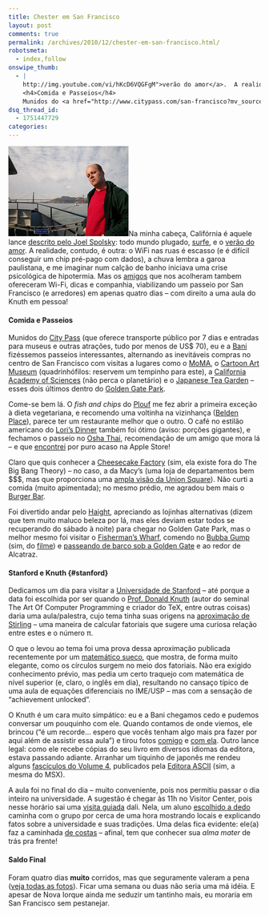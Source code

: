 ```yaml
---
title: Chester em San Francisco
layout: post
comments: true
permalink: /archives/2010/12/chester-em-san-francisco.html/
robotsmeta:
  - index,follow
onswipe_thumb:
  - |
    http://img.youtube.com/vi/hKcD6VQGFgM">verão do amor</a>.  A realidade, contudo, é outra: o WiFi nas ruas é escasso (e é difícil conseguir um chip pré-pago com dados), a chuva lembra a garoa paulistana, e me imaginar num calção de banho iniciava uma crise psicológica de hipotermia. Mas os <a href="http://www.flickr.com/photos/chesterbr/5256927172/in/set-72157625461891837/">amigos</a> que nos acolheram tambem ofereceram Wi-Fi, dicas e companhia, viabilizando um passeio por San Francisco (e arredores) em apenas quatro dias - com direito a uma aula do Knuth em pessoa!<span id="more-5597"></span>
    <h4>Comida e Passeios</h4>
    Munidos do <a href="http://www.citypass.com/san-francisco?mv_source=partnerfusion/0.jpg
dsq_thread_id:
  - 1751447729
categories:
---
```

[<img class="alignright size-full wp-image-5612" title="Chester nos arredores da Golden Gate" src="/wp-content/uploads/2010/12/5257083232_4b995aa960_m.jpg" alt="Chester nos arredores da Golden Gate" width="240" height="180" />][1]Na minha cabeça, Califórnia é aquele lance [descrito pelo Joel Spolsky][2]: todo mundo plugado, [surfe][3], e o [verão do amor][4]. A realidade, contudo, é outra: o WiFi nas ruas é escasso (e é difícil conseguir um chip pré-pago com dados), a chuva lembra a garoa paulistana, e me imaginar num calção de banho iniciava uma crise psicológica de hipotermia. Mas os [amigos][5] que nos acolheram tambem ofereceram Wi-Fi, dicas e companhia, viabilizando um passeio por San Francisco (e arredores) em apenas quatro dias &#8211; com direito a uma aula do Knuth em pessoa!<!--more-->

#### Comida e Passeios

Munidos do [City Pass][6] (que oferece transporte público por 7 dias e entradas para museus e outras atrações, tudo por menos de US$ 70), eu e a [Bani][7] fizéssemos passeios interessantes, alternando as inevitáveis compras no centro de San Francisco com visitas a lugares como o [MoMA][8], o [Cartoon Art Museum][9] (quadrinhófilos: reservem um tempinho para este), a [California Academy of Sciences][10] (não perca o planetário) e o [Japanese Tea Garden][11] &#8211; esses dois últimos dentro do [Golden Gate Park][12].

Come-se bem lá. O *fish and chips* do [Plouf][13] me fez abrir a primeira exceção à dieta vegetariana, e recomendo uma voltinha na vizinhança ([Belden Place][14]), parece ter um restaurante melhor que o outro. O café no estilão americano do [Lori&#8217;s Dinner][15] também foi ótimo (aviso: porções gigantes), e fechamos o passeio no [Osha Thai][16], recomendação de um amigo que mora lá &#8211; e que [encontrei][17] por puro acaso na Apple Store!

Claro que quis conhecer a [Cheesecake Factory][18] (sim, ela existe fora do The Big Bang Theory) &#8211; no caso, a da Macy&#8217;s (uma loja de departamentos bem $$$, mas que proporciona uma [ampla visão da Union Square][19]). Não curti a comida (muito apimentada); no mesmo prédio, me agradou bem mais o [Burger Bar][20].

Foi divertido andar pelo [Haight][21], apreciando as lojinhas alternativas (dizem que tem muito maluco beleza por lá, mas eles deviam estar todos se recuperando do sábado à noite) para chegar no Golden Gate Park, mas o melhor mesmo foi visitar o [Fisherman&#8217;s Wharf][22], comendo no [Bubba Gump][23] (sim, do [filme][24]) e [passeando de barco sob a Golden Gate][25] e ao redor de Alcatraz.

#### Stanford e Knuth {#stanford}

Dedicamos um dia para visitar a [Universidade de Stanford][26] &#8211; até porque a data foi escolhida por ser quando o [Prof. Donald Knuth][27] (autor do seminal The Art Of Computer Programming e criador do TeX, entre outras coisas) daria uma aula/palestra, cujo tema tinha suas origens na [aproximação de Stirling][28] &#8211; uma maneira de calcular fatoriais que sugere uma curiosa relação entre estes e o número π.

O que o levou ao tema foi uma prova dessa aproximação publicada recentemente por um [matemático sueco][29], que mostra, de forma muito elegante, como os círculos surgem no meio dos fatoriais. Não era exigido conhecimento prévio, mas pedia um certo traquejo com matemática de nível superior (e, claro, o inglês em dia), resultando no cansaço típico de uma aula de equações diferenciais no IME/USP &#8211; mas com a sensação de &#8220;achievement unlocked&#8221;.

O Knuth é um cara muito simpático: eu e a Bani[][30] chegamos cedo e pudemos conversar um pouquinho com ele. Quando contamos de onde viemos, ele brincou (&#8220;é um recorde&#8230; espero que vocês tenham algo mais pra fazer por aqui além de assistir essa aula&#8221;) e tirou fotos [comigo][31] e [com ela][32]. Outro lance legal: como ele recebe cópias do seu livro em diversos idiomas da editora, estava passando adiante. Arranhar um tiquinho de japonês me rendeu alguns [fascículos do Volume 4][33], publicados pela [Editora ASCII][34] (sim, a mesma do MSX).

A aula foi no final do dia &#8211; muito conveniente, pois nos permitiu passar o dia inteiro na universidade. A sugestão é chegar às 11h no Visitor Center, pois nesse horário sai uma [visita guiada][35] dali. Nela, um aluno [escolhido a dedo][36] caminha com o grupo por cerca de uma hora mostrando locais e explicando fatos sobre a universidade e suas tradições. Uma delas fica evidente: ele(a) faz a caminhada [de costas][37] &#8211; afinal, tem que conhecer sua *alma mater* de trás pra frente!

#### Saldo Final

Foram quatro dias **muito** corridos, mas que seguramente valeram a pena ([veja todas as fotos][38]). Ficar uma semana ou duas não seria uma má idéia. E apesar de Nova Iorque ainda me seduzir um tantinho mais, eu moraria em San Francisco sem pestanejar.

 [1]: http://www.flickr.com/photos/chesterbr/5257083232/in/set-72157625461891837/
 [2]: http://www.joelonsoftware.com/items/2007/10/05.html
 [3]: http://www.youtube.com/watch?v=VU9-uY_32uA
 [4]: http://www.youtube.com/watch?v=hKcD6VQGFgM
 [5]: http://www.flickr.com/photos/chesterbr/5256927172/in/set-72157625461891837/
 [6]: http://www.citypass.com/san-francisco?mv_source=partnerfusion&cmpid=google_San%20francisco%2Bcity%20pass&gclid=CNygpLmI3aUCFQIGbAodlBWF2A
 [7]: http://baniverso.com/
 [8]: http://www.moma.org/
 [9]: http://cartoonart.org/
 [10]: http://www.calacademy.org/
 [11]: http://japaneseteagardensf.com/
 [12]: http://www.sfgate.com/neighborhoods/sf/goldengatepark/
 [13]: http://www.ploufsf.com/
 [14]: http://www.belden-place.com/
 [15]: http://www.lorisdiner.com/home.html
 [16]: http://www.oshathai.com/
 [17]: http://www.flickr.com/photos/chesterbr/5256528505/in/set-72157625461891837/
 [18]: http://www.thecheesecakefactory.com/
 [19]: http://www.flickr.com/photos/chesterbr/5256300487/in/set-72157625461891837/
 [20]: http://www.foodnut.com/469/burger-bar-san-francisco-restaurant-review/
 [21]: http://en.wikipedia.org/wiki/Haight-Ashbury
 [22]: http://www.flickr.com/photos/chesterbr/5257046398/in/set-72157625461891837/
 [23]: http://www.bubbagump.com/
 [24]: http://www.imdb.com/title/tt0109830/
 [25]: http://blueandgoldfleet.com/sightseeing-tours/water-sightseeing-tours/#_324
 [26]: http://www.stanford.edu/
 [27]: http://pt.wikipedia.org/wiki/Donald_Knuth
 [28]: http://pt.wikipedia.org/wiki/F%C3%B3rmula_de_Stirling
 [29]: http://www.math.chalmers.se/~wastlund/
 [30]: http://baniverso.com
 [31]: http://www.flickr.com/photos/chesterbr/5257028706/in/set-72157625461891837/
 [32]: http://www.flickr.com/photos/chesterbr/5257029612/in/set-72157625461891837/
 [33]: http://www.flickr.com/photos/chesterbr/5277182869/in/set-72157625461891837/
 [34]: http://en.wikipedia.org/wiki/ASCII_%28company%29
 [35]: http://www.stanford.edu/dept/visitorinfo/tours/walking.html
 [36]: http://www.stanfordalumni.org/news/magazine/2010/julaug/red/guides.html
 [37]: http://www.flickr.com/photos/chesterbr/5256998614/in/set-72157625461891837/
 [38]: http://www.flickr.com/photos/chesterbr/sets/72157625461891837/with/5256300487/
